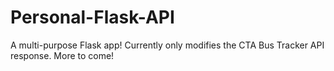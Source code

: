 # Personal-Flask-API
A multi-purpose Flask app! Currently only modifies the CTA Bus Tracker API response. More to come! 
